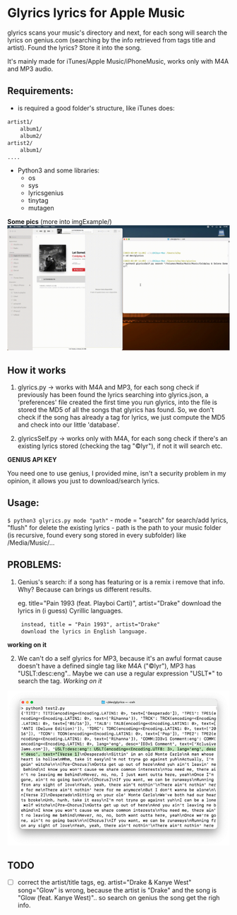 # Glyrics lyrics for Apple Music

glyrics scans your music's directory and next, for each song will search the lyrics on genius.com (searching by the info retrieved from tags title and artist).
Found the lyrics? Store it into the song.

It's mainly made for iTunes/Apple Music/iPhoneMusic, works only with M4A and MP3 audio.

## Requirements:

- is required a good folder's structure, like iTunes does:

> 	
	artist1/
		album1/
		album2/
	artist2/
	  	album1/
	....

- Python3 and some libraries:
	- os
	- sys
	- lyricsgenius
	- tinytag
	- mutagen

**Some pics** (more into imgExample/)
![Output](https://github.com/albertomorini/glyrics/blob/main/imgExample/github1.gif)


## How it works

1) glyrics.py -> works with M4A and MP3, for each song check if previously has been found the lyrics searching into glyrics.json, a 'preferences' file created the first time you run glyrics, into the file is stored the MD5 of all the songs that glyrics has found.
So, we don't check if the song has already a tag for lyrics, we just compute the MD5 and check into our little 'database'.

2) glyricsSelf.py -> works only with M4A, for each song check if there's an existing lyrics stored (checking the tag "©lyr"), if not it will search etc.

**GENIUS API KEY**

You need one to use genius, I provided mine, isn't a security problem in my opinion, it allows you just to download/search lyrics.

## Usage:

`$ python3 glyrics.py mode "path"`
	- mode = "search" for search/add lyrics, "flush" for delete the existing lyrics
	- path is the path to your music folder (is recursive, found every song stored in every subfolder) like /Media/Music/...

## PROBLEMS:

1) Genius's search: if a song has featuring or is a remix i remove that info.
Why? Because can brings us different results.

	eg. title="Pain 1993 (feat. Playboi Carti)", artist="Drake"
		download the lyrics in (i guess) Cyrillic languages.

		instead, title = "Pain 1993", artist="Drake"
		download the lyrics in English language.
**working on it**

2) We can't do a self glyrics for MP3, because it's an awful format cause doesn't have a defined single tag like M4A ("©lyr"), MP3 has "USLT:desc:eng".. Maybe we can use a regular expression "USLT*" to search the tag. *Working on it*

![Output](https://github.com/albertomorini/glyrics/blob/main/imgExample/problem_mp3Tag.png)


## TODO
- [ ] correct the artist/title tags, eg. artist="Drake & Kanye West" song="Glow" is wrong, because the artist is "Drake" and the song is "Glow (feat. Kanye West)".. so search on genius the song get the righ info.
